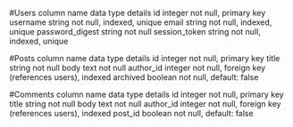 #Users
column               name	      data type	      details
id                   integer	  not null,       primary key
username	           string	    not null,       indexed, unique
email	               string	    not null,       indexed, unique
password_digest	     string	    not null
session_token	       string	    not null,       indexed, unique

#Posts
column               name	      data type	      details
id	                 integer	  not null,       primary key
title	               string	    not null
body	               text	      not null
author_id	           integer	  not null,       foreign key (references users), indexed
archived	           boolean	  not null,       default: false

#Comments
column               name	      data type	      details
id	                 integer	  not null,       primary key
title	               string	    not null
body	               text	      not null
author_id	           integer	  not null,       foreign key (references users), indexed
post_id 	           boolean	  not null,       default: false
